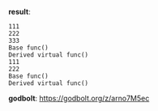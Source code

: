 **result**:
```
111
222
333
Base func()
Derived virtual func()
111
222
Base func()
Derived virtual func()
```
**godbolt**: https://godbolt.org/z/arno7M5ec
